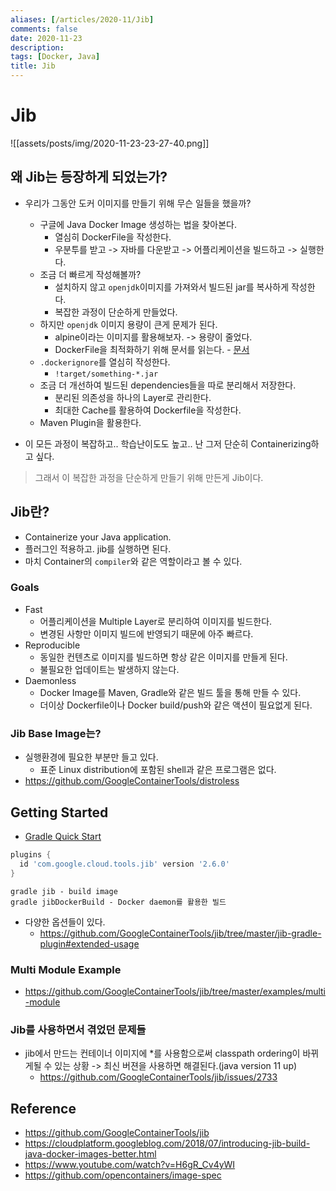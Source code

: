 ```yaml
---
aliases: [/articles/2020-11/Jib]
comments: false
date: 2020-11-23
description: 
tags: [Docker, Java]
title: Jib
---
```

# Jib
![[assets/posts/img/2020-11-23-23-27-40.png]]

## 왜 Jib는 등장하게 되었는가?
- 우리가 그동안 도커 이미지를 만들기 위해 무슨 일들을 했을까?
    - 구글에 Java Docker Image 생성하는 법을 찾아본다.
        - 열심히 DockerFile을 작성한다.
        - 우분투를 받고 -> 자바를 다운받고 -> 어플리케이션을 빌드하고 -> 실행한다.
    - 조금 더 빠르게 작성해볼까?
        - 설치하지 않고 `openjdk`이미지를 가져와서 빌드된 jar를 복사하게 작성한다.
        - 복잡한 과정이 단순하게 만들었다.
    - 하지만 `openjdk` 이미지 용량이 큰게 문제가 된다.
        - alpine이라는 이미지를 활용해보자. -> 용량이 줄었다.
        - DockerFile을 최적화하기 위해 문서를 읽는다. - [문서](https://docs.docker.com/develop/develop-images/dockerfile_best-practices/)
    - `.dockerignore`를 열심히 작성한다.
        - `!target/something-*.jar`
    - 조금 더 개선하여 빌드된 dependencies들을 따로 분리해서 저장한다.
        - 분리된 의존성을 하나의 Layer로 관리한다.
        - 최대한 Cache를 활용하여 Dockerfile을 작성한다.
    - Maven Plugin을 활용한다.

- 이 모든 과정이 복잡하고.. 학습난이도도 높고.. 난 그저 단순히 Containerizing하고 싶다.
> 그래서 이 복잡한 과정을 단순하게 만들기 위해 만든게 Jib이다.

## Jib란?
- Containerize your Java application.
- 플러그인 적용하고. jib를 실행하면 된다.
- 마치 Container의 `compiler`와 같은 역할이라고 볼 수 있다.

### Goals
- Fast
    - 어플리케이션을 Multiple Layer로 분리하여 이미지를 빌드한다.
    - 변경된 사항만 이미지 빌드에 반영되기 때문에 아주 빠르다.
- Reproducible
    - 동일한 컨텐츠로 이미지를 빌드하면 항상 같은 이미지를 만들게 된다.
    - 불필요한 업데이트는 발생하지 않는다.
- Daemonless
    - Docker Image를 Maven, Gradle와 같은 빌드 툴을 통해 만들 수 있다.
    - 더이상 Dockerfile이나 Docker build/push와 같은 액션이 필요없게 된다.

### Jib Base Image는?
- 실행환경에 필요한 부분만 들고 있다.
    - 표준 Linux distribution에 포함된 shell과 같은 프로그램은 없다.
- <https://github.com/GoogleContainerTools/distroless>

## Getting Started
- [Gradle Quick Start](https://github.com/GoogleContainerTools/jib/tree/master/jib-gradle-plugin#quickstart)

```gradle
plugins {
  id 'com.google.cloud.tools.jib' version '2.6.0'
}
```

```
gradle jib - build image
gradle jibDockerBuild - Docker daemon를 활용한 빌드
```

- 다양한 옵션들이 있다.
    - <https://github.com/GoogleContainerTools/jib/tree/master/jib-gradle-plugin#extended-usage>

### Multi Module Example
- <https://github.com/GoogleContainerTools/jib/tree/master/examples/multi-module>

### Jib를 사용하면서 겪었던 문제들
- jib에서 만드는 컨테이너 이미지에 *를 사용함으로써 classpath ordering이 바뀌게될 수 있는 상황 -> 최신 버젼을 사용하면 해결된다.(java version 11 up)
    - https://github.com/GoogleContainerTools/jib/issues/2733

## Reference
- <https://github.com/GoogleContainerTools/jib>
- <https://cloudplatform.googleblog.com/2018/07/introducing-jib-build-java-docker-images-better.html>
- <https://www.youtube.com/watch?v=H6gR_Cv4yWI>
- <https://github.com/opencontainers/image-spec>
